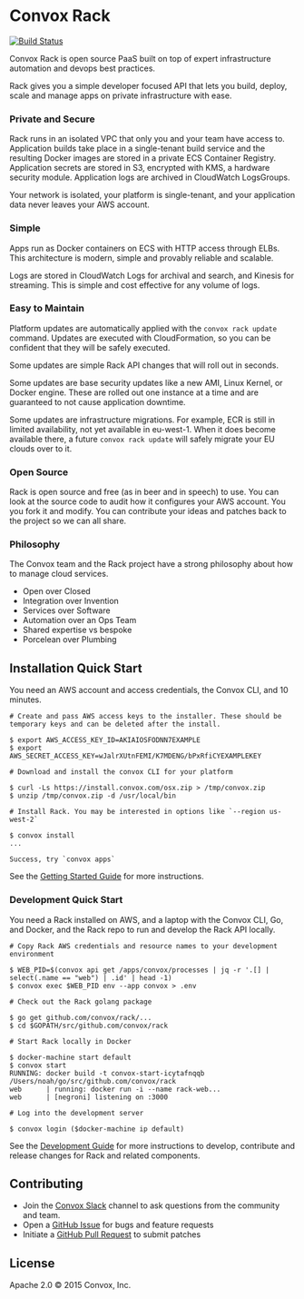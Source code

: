 # Convox Rack

[![Build Status](https://travis-ci.org/convox/rack.svg?branch=master)](https://travis-ci.org/convox/rack)

Convox Rack is open source PaaS built on top of expert infrastructure automation and devops best practices.

Rack gives you a simple developer focused API that lets you build, deploy, scale and manage apps on private infrastructure with ease.

### Private and Secure

Rack runs in an isolated VPC that only you and your team have access to. Application builds take place in a single-tenant build service and the resulting Docker images are stored in a private ECS Container Registry. Application secrets are stored in S3, encrypted with KMS, a hardware security module. Application logs are archived in CloudWatch LogsGroups.

Your network is isolated, your platform is single-tenant, and your application data never leaves your AWS account.

### Simple

Apps run as Docker containers on ECS with HTTP access through ELBs. This architecture is modern, simple and provably reliable and scalable.

Logs are stored in CloudWatch Logs for archival and search, and Kinesis for streaming. This is simple and cost effective for any volume of logs.

### Easy to Maintain

Platform updates are automatically applied with the `convox rack update` command. Updates are executed with CloudFormation, so you can be confident that they will be safely executed.

Some updates are simple Rack API changes that will roll out in seconds.

Some updates are base security updates like a new AMI, Linux Kernel, or Docker engine. These are rolled out one instance at a time and are guaranteed to not cause application downtime.

Some updates are infrastructure migrations. For example, ECR is still in limited availability, not yet available in eu-west-1. When it does become available there, a future `convox rack update` will safely migrate your EU clouds over to it.

### Open Source

Rack is open source and free (as in beer and in speech) to use. You can look at the source code to audit how it configures your AWS account. You you fork it and modify. You can contribute your ideas and patches back to the project so we can all share.

### Philosophy

The Convox team and the Rack project have a strong philosophy about how to manage cloud services.

* Open over Closed
* Integration over Invention
* Services over Software
* Automation over an Ops Team
* Shared expertise vs bespoke
* Porcelean over Plumbing

## Installation Quick Start

You need an AWS account and access credentials, the Convox CLI, and 10 minutes.

```
# Create and pass AWS access keys to the installer. These should be temporary keys and can be deleted after the install.

$ export AWS_ACCESS_KEY_ID=AKIAIOSFODNN7EXAMPLE
$ export AWS_SECRET_ACCESS_KEY=wJalrXUtnFEMI/K7MDENG/bPxRfiCYEXAMPLEKEY

# Download and install the convox CLI for your platform

$ curl -Ls https://install.convox.com/osx.zip > /tmp/convox.zip
$ unzip /tmp/convox.zip -d /usr/local/bin

# Install Rack. You may be interested in options like `--region us-west-2`

$ convox install
...

Success, try `convox apps`
```

See the [Getting Started Guide](http://convox.com/docs/getting-started/) for more instructions.

### Development Quick Start

You need a Rack installed on AWS, and a laptop with the Convox CLI, Go, and Docker, and the Rack repo to run and develop the Rack API locally.


```
# Copy Rack AWS credentials and resource names to your development environment

$ WEB_PID=$(convox api get /apps/convox/processes | jq -r '.[] | select(.name == "web") | .id' | head -1)
$ convox exec $WEB_PID env --app convox > .env

# Check out the Rack golang package

$ go get github.com/convox/rack/...
$ cd $GOPATH/src/github.com/convox/rack

# Start Rack locally in Docker

$ docker-machine start default
$ convox start
RUNNING: docker build -t convox-start-icytafnqqb /Users/noah/go/src/github.com/convox/rack
web      | running: docker run -i --name rack-web...
web      | [negroni] listening on :3000

# Log into the development server

$ convox login ($docker-machine ip default)
```

See the [Development Guide](Development.md) for more instructions to develop, contribute and release changes for Rack and related components.

## Contributing

* Join the [Convox Slack](https://invite.convoxmcom) channel to ask questions from the community and team.
* Open a [GitHub Issue](https://github.com/convox/rack/issues/new) for bugs and feature requests
* Initiate a [GitHub Pull Request](https://help.github.com/articles/using-pull-requests/) to submit patches

## License

Apache 2.0 &copy; 2015 Convox, Inc.
